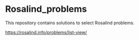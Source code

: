 # Rosalind_problems
This repository contains solutions to select Rosalind problems. 

https://rosalind.info/problems/list-view/
